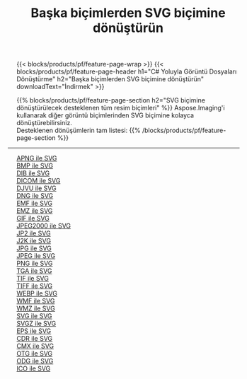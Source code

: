 ﻿---
title: Başka biçimlerden SVG biçimine dönüştürün 
weight: 3920
url: /tr/net/conversion/to/svg 
lang: tr
langdirlevel: 2
locales: zh-hans,ja,it,ru,de,es,fr,nl,id,lt,pl,pt,vi,tr,ko,zh-hant,ar,hi,th,sv,cs,uk,he
description: Aspose.Imaging'i kullanarak başka biçimlerden SVG biçimine kolayca dönüştürebilirsiniz
---

{{< blocks/products/pf/feature-page-wrap >}}
{{< blocks/products/pf/feature-page-header h1="C# Yoluyla Görüntü Dosyaları Dönüştürme" h2="Başka biçimlerden SVG biçimine dönüştürün" downloadText="İndirmek" >}}


{{% blocks/products/pf/feature-page-section  h2="SVG biçimine dönüştürülecek desteklenen tüm resim biçimleri" %}}
Aspose.Imaging'i kullanarak diğer görüntü biçimlerinden SVG biçimine kolayca dönüştürebilirsiniz.
<br/>
Desteklenen dönüşümlerin tam listesi:
{{% /blocks/products/pf/feature-page-section %}}
<div class="container-fluid productfamilypage bg-gray">
    <div class="convertypes bg-gray agp-content section">
        <div class="container">
		<hr style="margin-left:-20px;"/>
		<div class="row other-converters">
		    <div class='col-md-2 other-converter remove-lp remove-rp'><a href="/imaging/tr/net/conversion/apng-to-svg" >APNG ile SVG</a></div>
<div class='col-md-2 other-converter remove-lp remove-rp'><a href="/imaging/tr/net/conversion/bmp-to-svg" >BMP ile SVG</a></div>
<div class='col-md-2 other-converter remove-lp remove-rp'><a href="/imaging/tr/net/conversion/dib-to-svg" >DIB ile SVG</a></div>
<div class='col-md-2 other-converter remove-lp remove-rp'><a href="/imaging/tr/net/conversion/dicom-to-svg" >DICOM ile SVG</a></div>
<div class='col-md-2 other-converter remove-lp remove-rp'><a href="/imaging/tr/net/conversion/djvu-to-svg" >DJVU ile SVG</a></div>
<div class='col-md-2 other-converter remove-lp remove-rp'><a href="/imaging/tr/net/conversion/dng-to-svg" >DNG ile SVG</a></div>
<div class='col-md-2 other-converter remove-lp remove-rp'><a href="/imaging/tr/net/conversion/emf-to-svg" >EMF ile SVG</a></div>
<div class='col-md-2 other-converter remove-lp remove-rp'><a href="/imaging/tr/net/conversion/emz-to-svg" >EMZ ile SVG</a></div>
<div class='col-md-2 other-converter remove-lp remove-rp'><a href="/imaging/tr/net/conversion/gif-to-svg" >GIF ile SVG</a></div>
<div class='col-md-2 other-converter remove-lp remove-rp'><a href="/imaging/tr/net/conversion/jpeg2000-to-svg" >JPEG2000 ile SVG</a></div>
<div class='col-md-2 other-converter remove-lp remove-rp'><a href="/imaging/tr/net/conversion/jp2-to-svg" >JP2 ile SVG</a></div>
<div class='col-md-2 other-converter remove-lp remove-rp'><a href="/imaging/tr/net/conversion/j2k-to-svg" >J2K ile SVG</a></div>
<div class='col-md-2 other-converter remove-lp remove-rp'><a href="/imaging/tr/net/conversion/jpg-to-svg" >JPG ile SVG</a></div>
<div class='col-md-2 other-converter remove-lp remove-rp'><a href="/imaging/tr/net/conversion/jpeg-to-svg" >JPEG ile SVG</a></div>
<div class='col-md-2 other-converter remove-lp remove-rp'><a href="/imaging/tr/net/conversion/png-to-svg" >PNG ile SVG</a></div>
<div class='col-md-2 other-converter remove-lp remove-rp'><a href="/imaging/tr/net/conversion/tga-to-svg" >TGA ile SVG</a></div>
<div class='col-md-2 other-converter remove-lp remove-rp'><a href="/imaging/tr/net/conversion/tif-to-svg" >TIF ile SVG</a></div>
<div class='col-md-2 other-converter remove-lp remove-rp'><a href="/imaging/tr/net/conversion/tiff-to-svg" >TIFF ile SVG</a></div>
<div class='col-md-2 other-converter remove-lp remove-rp'><a href="/imaging/tr/net/conversion/webp-to-svg" >WEBP ile SVG</a></div>
<div class='col-md-2 other-converter remove-lp remove-rp'><a href="/imaging/tr/net/conversion/wmf-to-svg" >WMF ile SVG</a></div>
<div class='col-md-2 other-converter remove-lp remove-rp'><a href="/imaging/tr/net/conversion/wmz-to-svg" >WMZ ile SVG</a></div>
<div class='col-md-2 other-converter remove-lp remove-rp'><a href="/imaging/tr/net/conversion/svg-to-svg" >SVG ile SVG</a></div>
<div class='col-md-2 other-converter remove-lp remove-rp'><a href="/imaging/tr/net/conversion/svgz-to-svg" >SVGZ ile SVG</a></div>
<div class='col-md-2 other-converter remove-lp remove-rp'><a href="/imaging/tr/net/conversion/eps-to-svg" >EPS ile SVG</a></div>
<div class='col-md-2 other-converter remove-lp remove-rp'><a href="/imaging/tr/net/conversion/cdr-to-svg" >CDR ile SVG</a></div>
<div class='col-md-2 other-converter remove-lp remove-rp'><a href="/imaging/tr/net/conversion/cmx-to-svg" >CMX ile SVG</a></div>
<div class='col-md-2 other-converter remove-lp remove-rp'><a href="/imaging/tr/net/conversion/otg-to-svg" >OTG ile SVG</a></div>
<div class='col-md-2 other-converter remove-lp remove-rp'><a href="/imaging/tr/net/conversion/odg-to-svg" >ODG ile SVG</a></div>
<div class='col-md-2 other-converter remove-lp remove-rp'><a href="/imaging/tr/net/conversion/ico-to-svg" >ICO ile SVG</a></div>
                </div>
        </div>
    </div>
</div>
<br/>

